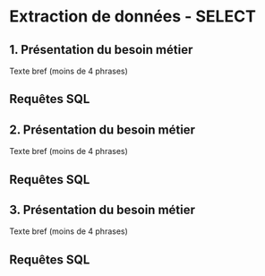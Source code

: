 # Extraction de données - SELECT

## 1. Présentation du besoin métier

Texte bref (moins de 4 phrases)

## Requêtes SQL

## 2. Présentation du besoin métier

Texte bref (moins de 4 phrases)

## Requêtes SQL

## 3. Présentation du besoin métier

Texte bref (moins de 4 phrases)

## Requêtes SQL
